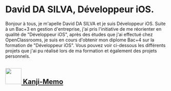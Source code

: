 # David DA SILVA, Développeur iOS.

Bonjour à tous, je m'apelle David DA SILVA et je suis Développeur iOS. Suite à un Bac+3 en gestion d'entreprise, j'ai pris l'initiative de me réorienter en qualité de "Développeur iOS", après des études que j'ai effectué chez OpenClassrooms, je suis en cours d'obtenir mon diplome Bac+4 sur la formation de "Développeur iOS". Vous pouvez voir ci-dessous les différents projets que j'ai pu réalisé lors de ma formation et également des projets personnels.

## [<img src=AppIcons/KanjiMemo.png width="50"> Kanji-Memo](https://github.com/FabriceOrtega/KanjiMemo)

<!--
**David-DaSilva7/David-DaSilva7** is a ✨ _special_ ✨ repository because its `README.md` (this file) appears on your GitHub profile.

Here are some ideas to get you started:

- 🔭 I’m currently working on ...
- 🌱 I’m currently learning ...
- 👯 I’m looking to collaborate on ...
- 🤔 I’m looking for help with ...
- 💬 Ask me about ...
- 📫 How to reach me: ...
- 😄 Pronouns: ...
- ⚡ Fun fact: ...
-->
